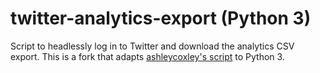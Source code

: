 # twitter-analytics-export (Python 3)
Script to headlessly log in to Twitter and download the analytics CSV export. This is a fork that adapts [ashleycoxley's script](https://github.com/ashleycoxley/twitter-analytics-export) to Python 3.
